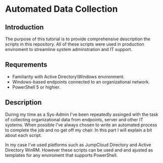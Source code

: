 # Automated Data Collection
## Introduction
The purpose of this tutorial is to provide comprehensive description the scripts in this repository. All of these scripts were used in production enviroment to streamline system adminstration and IT support.

## Requrements
- Familiarity with Active Directory\Windows environment.
- Windows-based endpoints connected to an organizational network.
- PowerShell 5 or highier.

## Description
During my time as a Sys-Admin I've been repeatedly assinged with the task of collecting organizational data from endpoints, server and other IT systems. When possible I've always chosen to write an automated process to complete the job and no get off my chair. In this part I will explain a bit about each script.

In my case I've used platforms such as JumpCloud Directory and Active Directory WinRM. However these scripts can be used and and ajusted as templates for any enviroment that supports PowerShell. 

### 